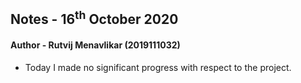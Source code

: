 ## Notes - 16<sup>th</sup> October 2020

#### Author - Rutvij Menavlikar (2019111032)

- Today I made no significant progress with respect to the project.